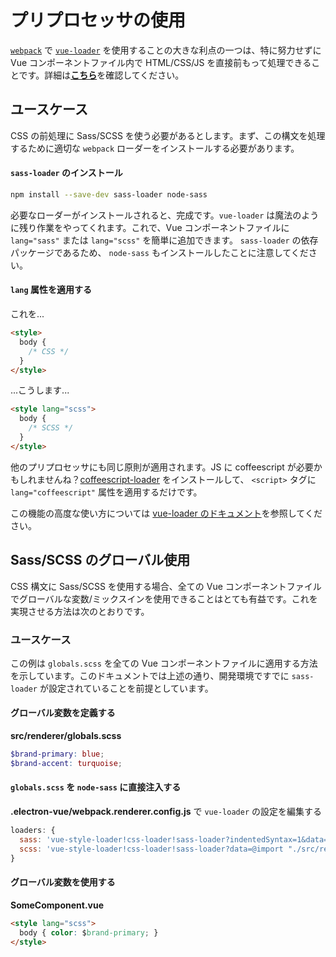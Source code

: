 # プリプロセッサの使用

[`webpack`](https://github.com/webpack/webpack) で [`vue-loader`](https://github.com/vuejs/vue-loader) を使用することの大きな利点の一つは、特に努力せずに Vue コンポーネントファイル内で HTML/CSS/JS を直接前もって処理できることです。詳細は[**こちら**](https://jp.vuejs.org/v2/guide/single-file-components.html)を確認してください。

## ユースケース

CSS の前処理に Sass/SCSS を使う必要があるとします。まず、この構文を処理するために適切な `webpack` ローダーをインストールする必要があります。

#### `sass-loader` のインストール

```bash
npm install --save-dev sass-loader node-sass
```

必要なローダーがインストールされると、完成です。`vue-loader` は魔法のように残り作業をやってくれます。これで、Vue コンポーネントファイルに `lang="sass"` または `lang="scss"` を簡単に追加できます。 `sass-loader` の依存パッケージであるため、 `node-sass` もインストールしたことに注意してください。

#### `lang`  属性を適用する

これを...

```html
<style>
  body {
    /* CSS */
  }
</style>
```

...こうします...

```html
<style lang="scss">
  body {
    /* SCSS */
  }
</style>
```

他のプリプロセッサにも同じ原則が適用されます。JS に coffeescript が必要かもしれませんね？[coffeescript-loader](https://github.com/webpack/coffee-loader) をインストールして、 `<script>` タグに `lang="coffeescript"` 属性を適用するだけです。

この機能の高度な使い方については [vue-loader のドキュメント](http://vue-loader.vuejs.org/ja/configurations/pre-processors.html)を参照してください。

## Sass/SCSS のグローバル使用

CSS 構文に Sass/SCSS を使用する場合、全ての Vue コンポーネントファイルでグローバルな変数/ミックスインを使用できることはとても有益です。これを実現させる方法は次のとおりです。

### ユースケース

この例は `globals.scss` を全ての Vue コンポーネントファイルに適用する方法を示しています。このドキュメントでは上述の通り、開発環境ですでに `sass-loader` が設定されていることを前提としています。

#### グローバル変数を定義する

**src/renderer/globals.scss**

```scss
$brand-primary: blue;
$brand-accent: turquoise;
```

#### `globals.scss` を `node-sass` に直接注入する

**.electron-vue/webpack.renderer.config.js** で `vue-loader` の設定を編集する

```js
loaders: {
  sass: 'vue-style-loader!css-loader!sass-loader?indentedSyntax=1&data=@import "./src/renderer/globals"',
  scss: 'vue-style-loader!css-loader!sass-loader?data=@import "./src/renderer/globals";'
}
```

#### グローバル変数を使用する

**SomeComponent.vue**

```html
<style lang="scss">
  body { color: $brand-primary; }
</style>
```
